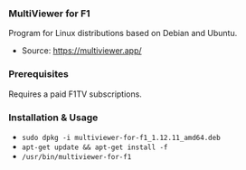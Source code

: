 ### MultiViewer for F1 
Program for Linux distributions based on Debian and Ubuntu.
- Source: https://multiviewer.app/

### Prerequisites
Requires a paid F1TV subscriptions.

### Installation & Usage
- `sudo dpkg -i multiviewer-for-f1_1.12.11_amd64.deb `
- `apt-get update && apt-get install -f `
- `/usr/bin/multiviewer-for-f1 `
 
